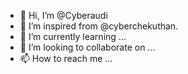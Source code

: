 - 👋 Hi, I’m @Cyberaudi
- 👀 I’m inspired  from @cyberchekuthan.
- 🌱 I’m currently learning ...
- 💞️ I’m looking to collaborate on ...
- 📫 How to reach me ...

<!---
Cyberaudi/Cyberaudi is a ✨ special ✨ repository because its `README.md` (this file) appears on your GitHub profile.
You can click the Preview link to take a look at your changes.
--->
